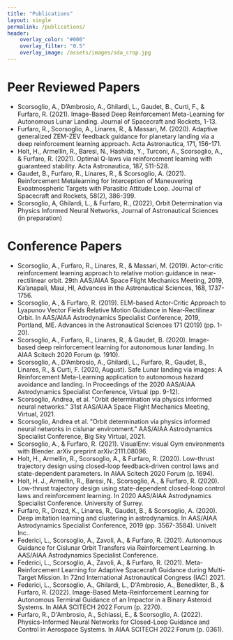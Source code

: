 ```yaml
---
title: "Publications"
layout: single
permalink: /publications/
header:
    overlay_color: "#000"
    overlay_filter: "0.5"
    overlay_image: /assets/images/sda_crop.jpg
---
```


# Peer Reviewed Papers

* Scorsoglio, A., D’Ambrosio, A., Ghilardi, L., Gaudet, B., Curti, F., & Furfaro, R. (2021). Image-Based Deep Reinforcement Meta-Learning for Autonomous Lunar Landing. Journal of Spacecraft and Rockets, 1-13. 
* Furfaro, R., Scorsoglio, A., Linares, R., & Massari, M. (2020). Adaptive generalized ZEM-ZEV feedback guidance for planetary landing via a deep reinforcement learning approach. Acta Astronautica, 171, 156-171.
* Holt, H., Armellin, R., Baresi, N., Hashida, Y., Turconi, A., Scorsoglio, A., & Furfaro, R. (2021). Optimal Q-laws via reinforcement learning with guaranteed stability. Acta Astronautica, 187, 511-528.
* Gaudet, B., Furfaro, R., Linares, R., & Scorsoglio, A. (2021). Reinforcement Metalearning for Interception of Maneuvering Exoatmospheric Targets with Parasitic Attitude Loop. Journal of Spacecraft and Rockets, 58(2), 386-399.
* Scorsoglio, A, Ghilardi, L., & Furfaro, R., (2022), Orbit Determination via Physics Informed Neural Networks, Journal of Astronautical Sciences (in preparation)

# Conference Papers

* Scorsoglio, A., Furfaro, R., Linares, R., & Massari, M. (2019). Actor-critic reinforcement learning approach to relative motion guidance in near-rectilinear orbit. 29th AAS/AIAA Space Flight Mechanics Meeting, 2019, Ka’anapali, Maui, HI, Advances in the Astronautical Sciences, 168, 1737-1756.
* Scorsoglio, A., & Furfaro, R. (2019). ELM-based Actor-Critic Approach to Lyapunov Vector Fields Relative Motion Guidance in Near-Rectilinear Orbit. In AAS/AIAA Astrodynamics Specialist Conference, 2019, Portland, ME. Advances in the Astronautical Sciences 171 (2019) (pp. 1-20).
* Scorsoglio, A., Furfaro, R., Linares, R., & Gaudet, B. (2020). Image-based deep reinforcement learning for autonomous lunar landing. In AIAA Scitech 2020 Forum (p. 1910).
* Scorsoglio, A., D’Ambrosio, A., Ghilardi, L., Furfaro, R., Gaudet, B., Linares, R., & Curti, F. (2020, August). Safe Lunar landing via images: A Reinforcement Meta-Learning application to autonomous hazard avoidance and landing. In Proceedings of the 2020 AAS/AIAA Astrodynamics Specialist Conference, Virtual (pp. 9-12).
* Scorsoglio, Andrea, et al. "Orbit determination via physics informed neural networks." 31st AAS/AIAA Space Flight Mechanics Meeting, Virtual, 2021.
* Scorsoglio, Andrea et al. "Orbit determination via physics informed neural networks in cislunar environment." AAS/AIAA Astrodynamics Specialist Conference, Big Sky Virtual, 2021.
* Scorsoglio, A., & Furfaro, R. (2021). VisualEnv: visual Gym environments with Blender. arXiv preprint arXiv:2111.08096.
* Holt, H., Armellin, R., Scorsoglio, A., & Furfaro, R. (2020). Low-thrust trajectory design using closed-loop feedback-driven control laws and state-dependent parameters. In AIAA Scitech 2020 Forum (p. 1694).
* Holt, H. J., Armellin, R., Baresi, N., Scorsoglio, A., & Furfaro, R. (2020). Low-thrust trajectory design using state-dependent closed-loop control laws and reinforcement learning. In 2020 AAS/AIAA Astrodynamics Specialist Conference. University of Surrey.
* Furfaro, R., Drozd, K., Linares, R., Gaudet, B., & Scorsoglio, A. (2020). Deep imitation learning and clustering in astrodynamics. In AAS/AIAA Astrodynamics Specialist Conference, 2019 (pp. 3567-3584). Univelt Inc..
* Federici, L., Scorsoglio, A., Zavoli, A., & Furfaro, R. (2021). Autonomous Guidance for Cislunar Orbit Transfers via Reinforcement Learning. In AAS/AIAA Astrodynamics Specialist Conference.
* Federici, L., Scorsoglio, A., Zavoli, A., & Furfaro, R. (2021). Meta-Reinforcement Learning for Adaptive Spacecraft Guidance during Multi-Target Mission. In 72nd International Astronautical Congress (IAC) 2021.
* Federici, L., Scorsoglio, A., Ghilardi, L., D'Ambrosio, A., Benedikter, B., & Furfaro, R. (2022). Image-Based Meta-Reinforcement Learning for Autonomous Terminal Guidance of an Impactor in a Binary Asteroid Systems. In AIAA SCITECH 2022 Forum (p. 2270).
* Furfaro, R., D'Ambrosio, A., Schiassi, E., & Scorsoglio, A. (2022). Physics-Informed Neural Networks for Closed-Loop Guidance and Control in Aerospace Systems. In AIAA SCITECH 2022 Forum (p. 0361).
